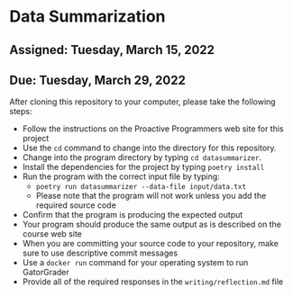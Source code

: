 # Data Summarization

## Assigned: Tuesday, March 15, 2022
## Due: Tuesday, March 29, 2022

After cloning this repository to your computer, please take the following steps:

- Follow the instructions on the Proactive Programmers web site for this project
- Use the `cd` command to change into the directory for this repository.
- Change into the program directory by typing `cd datasummarizer`.
- Install the dependencies for the project by typing `poetry install`
- Run the program with the correct input file by typing:
  - `poetry run datasummarizer --data-file input/data.txt`
  - Please note that the program will not work unless you add the required source code
- Confirm that the program is producing the expected output
- Your program should produce the same output as is described on the course web site
- When you are committing your source code to your repository, make sure to use descriptive commit messages
- Use a `docker run` command for your operating system to run GatorGrader
- Provide all of the required responses in the `writing/reflection.md` file
